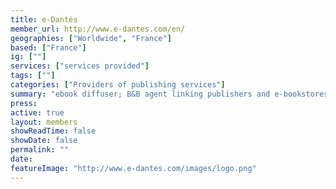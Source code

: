 ```yaml
---
title: e-Dantès
member_url: http://www.e-dantes.com/en/
geographies: ["Worldwide", "France"]
based: ["France"]
ig: [""] 
services: ["services provided"] 
tags: [""]
categories: ["Providers of publishing services"]
summary: "ebook diffuser; B&B agent linking publishers and e-bookstores."
press:
active: true
layout: members
showReadTime: false
showDate: false
permalink: ""
date: 
featureImage: "http://www.e-dantes.com/images/logo.png"
---
```

